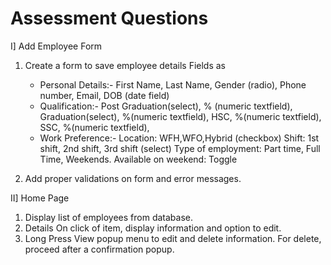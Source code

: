 # Assessment Questions

I] Add Employee Form

1. Create a form to save employee details Fields as
   - Personal Details:-
   First Name,
   Last Name,
   Gender (radio),
   Phone number,
   Email,
   DOB (date field)
   - Qualification:-
     Post Graduation(select), % (numeric textfield),
     Graduation(select), %(numeric textfield),
     HSC, %(numeric textfield),
     SSC, %(numeric textfield),
   - Work Preference:-
   Location: WFH,WFO,Hybrid (checkbox)
   Shift: 1st shift, 2nd shift, 3rd shift (select)
   Type of employment: Part time, Full Time, Weekends.
   Available on weekend: Toggle
   

2. Add proper validations on form and error messages.



II] Home Page

1. Display list of employees from database.
2. Details
   On click of item, display information and option to edit.
3. Long Press
   View popup menu to edit and delete information. For delete, proceed after a confirmation popup.


